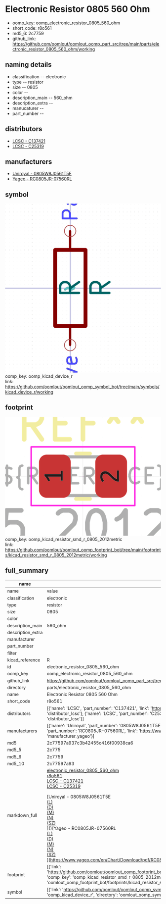 # Electronic Resistor 0805 560 Ohm

  
* oomp_key: oomp_electronic_resistor_0805_560_ohm 
* short_code: r8o561
* md5_6: 2c7759  
* github_link: https://github.com/oomlout/oomlout_oomp_part_src/tree/main/parts/electronic_resistor_0805_560_ohm/working  
## naming details
* classification -- electronic
* type -- resistor
* size -- 0805
* color -- 
* description_main -- 560_ohm
* description_extra -- 
* manucaturer -- 
* part_number -- 

## distributors
* [LCSC - C137421](https://lcsc.com/product-detail/C137421.html)  
* [LCSC - C25319](https://lcsc.com/product-detail/C25319.html)  

## manufacturers
* [Uniroyal - 0805W8J0561T5E]()  
* [Yageo - RC0805JR-07560RL](https://www.yageo.com/en/Chart/Download/pdf/RC0805JR-07560RL)  

## symbol

![](symbol/0/working/working_600.png)  
oomp_key: oomp_kicad_device_r  
link: https://github.com/oomlout/oomlout_oomp_symbol_bot/tree/main/symbols/kicad_device_r/working  

## footprint

![](footprint/0/working/working_600.png)  
oomp_key: oomp_kicad_resistor_smd_r_0805_2012metric  
link: https://github.com/oomlout/oomlout_oomp_footprint_bot/tree/main/footprints/kicad_resistor_smd_r_0805_2012metric/working  

## full_summary
| name | value | 
| --- | --- | 
| name | value | 
| classification | electronic | 
| type | resistor | 
| size | 0805 | 
| color |  | 
| description_main | 560_ohm | 
| description_extra |  | 
| manufacturer |  | 
| part_number |  | 
| filter |  | 
| kicad_reference | R | 
| id | electronic_resistor_0805_560_ohm | 
| oomp_key | oomp_electronic_resistor_0805_560_ohm | 
| github_link | https://github.com/oomlout/oomlout_oomp_part_src/tree/main/parts/electronic_resistor_0805_560_ohm/working | 
| directory | parts/electronic_resistor_0805_560_ohm | 
| name | Electronic Resistor 0805 560 Ohm | 
| short_code | r8o561 | 
| distributors | [{'name': 'LCSC', 'part_number': 'C137421', 'link': 'https://lcsc.com/product-detail/C137421.html', 'id': 'distributor_lcsc'}, {'name': 'LCSC', 'part_number': 'C25319', 'link': 'https://lcsc.com/product-detail/C25319.html', 'id': 'distributor_lcsc'}] | 
| manufacturers | [{'name': 'Uniroyal', 'part_number': '0805W8J0561T5E', 'link': '', 'id': 'manufacturer_uniroyal'}, {'name': 'Yageo', 'part_number': 'RC0805JR-07560RL', 'link': 'https://www.yageo.com/en/Chart/Download/pdf/RC0805JR-07560RL', 'id': 'manufacturer_yageo'}] | 
| md5 | 2c77597a937c3b42455c416f00938ca6 | 
| md5_5 | 2c775 | 
| md5_6 | 2c7759 | 
| md5_10 | 2c77597a93 | 
| markdown_full | [electronic_resistor_0805_560_ohm](https://github.com/oomlout/oomlout_oomp_part_src/tree/main/parts/electronic_resistor_0805_560_ohm/working)<br>[r8o561](https://github.com/oomlout/oomlout_oomp_part_src/tree/main/parts/electronic_resistor_0805_560_ohm/working)<br>[LCSC - C137421<br>](https://lcsc.com/product-detail/C137421.html)[LCSC - C25319<br>](https://lcsc.com/product-detail/C25319.html)<br>[Uniroyal - 0805W8J0561T5E<br>[(L)<br>](https://www.lcsc.com/search?q=0805W8J0561T5E)[(D)<br>](https://www.digikey.com/en/products?,keywords=0805W8J0561T5E)[(M)<br>](https://www.mouser.com/Search/Refine?Keyword=0805W8J0561T5E)[(N)<br>](https://www.newark.com/search?st=0805W8J0561T5E)[(SZ)<br>](https://so.szlcsc.com/global.html?k=0805W8J0561T5E)]()[Yageo - RC0805JR-07560RL<br>[(L)<br>](https://www.lcsc.com/search?q=RC0805JR-07560RL)[(D)<br>](https://www.digikey.com/en/products?,keywords=RC0805JR-07560RL)[(M)<br>](https://www.mouser.com/Search/Refine?Keyword=RC0805JR-07560RL)[(N)<br>](https://www.newark.com/search?st=RC0805JR-07560RL)[(SZ)<br>](https://so.szlcsc.com/global.html?k=RC0805JR-07560RL)](https://www.yageo.com/en/Chart/Download/pdf/RC0805JR-07560RL) | 
| footprint | [{'link': 'https://github.com/oomlout/oomlout_oomp_footprint_bot/tree/main/foootprntss/kicad_resistor_smd_r_0805_2012metric', 'oomp_key': 'oomp_kicad_resistor_smd_r_0805_2012metric', 'directory': 'oomlout_oomp_footprint_bot/footprints/kicad_resistor_smd_r_0805_2012metric//working/working.kicad_mod'}] | 
| symbol | [{'link': 'https://github.com/oomlout/oomlout_oomp_symbol_bot/tree/main/symbols/kicad_device_r', 'oomp_key': 'oomp_kicad_device_r', 'directory': 'oomlout_oomp_symbol_bot/symbols/kicad_device_r//working/working.kicad_sym'}] | 
